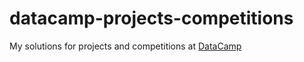 # datacamp-projects-competitions
My solutions for projects and competitions at [DataCamp](https://www.datacamp.com/profile/kantora)